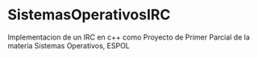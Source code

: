 # SistemasOperativosIRC
Implementacion de un IRC en c++ como Proyecto de Primer Parcial de la materia Sistemas Operativos, ESPOL
